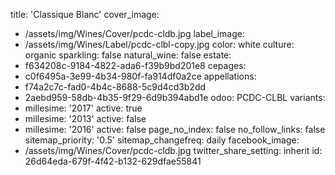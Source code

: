 title: 'Classique Blanc'
cover_image:
  - /assets/img/Wines/Cover/pcdc-cldb.jpg
label_image:
  - /assets/img/Wines/Label/pcdc-clbl-copy.jpg
color: white
culture: organic
sparkling: false
natural_wine: false
estate:
  - f634208c-9184-4822-ada6-f39b9bd201e8
cepages:
  - c0f6495a-3e99-4b34-980f-fa914df0a2ce
appellations:
  - f74a2c7c-fad0-4b4c-8688-5c9d4cd3b2dd
  - 2aebd959-58db-4b35-9f29-6d9b394abd1e
odoo: PCDC-CLBL
variants:
  -
    millesime: '2017'
    active: true
  -
    millesime: '2013'
    active: false
  -
    millesime: '2016'
    active: false
page_no_index: false
no_follow_links: false
sitemap_priority: '0.5'
sitemap_changefreq: daily
facebook_image:
  - /assets/img/Wines/Cover/pcdc-cldb.jpg
twitter_share_setting: inherit
id: 26d64eda-679f-4f42-b132-629dfae55841
